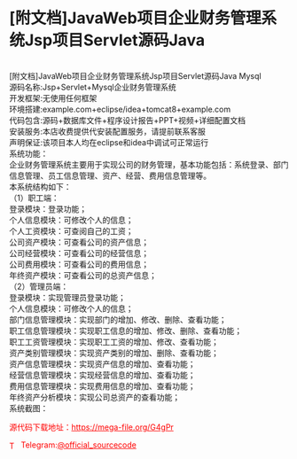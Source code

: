 # [附文档]JavaWeb项目企业财务管理系统Jsp项目Servlet源码Java

<br>[附文档]JavaWeb项目企业财务管理系统Jsp项目Servlet源码Java Mysql<br>源码名称:Jsp+Servlet+Mysql企业财务管理系统<br>开发框架:无使用任何框架<br>环境搭建:example.com+eclipse/idea+tomcat8+example.com<br>代码包含:源码+数据库文件+程序设计报告+PPT+视频+详细配置文档<br>安装服务:本店收费提供代安装配置服务，请提前联系客服<br>声明保证:该项目本人均在eclipse和idea中调试可正常运行<br>系统功能：<br>   企业财务管理系统主要用于实现公司的财务管理，基本功能包括：系统登录、部门信息管理、员工信息管理、资产、经营、费用信息管理等。<br>本系统结构如下：<br>（1）职工端：<br>   登录模块：登录功能；<br>   个人信息模块：可修改个人的信息；<br>   个人工资模块：可查阅自己的工资；<br>   公司资产模块：可查看公司的资产信息；<br>   公司经营模块：可查看公司的经营信息；<br>   公司费用模块：可查看公司的费用信息；<br>   年终资产模块：可查看公司的总资产信息；<br>（2）管理员端：<br>   登录模块：实现管理员登录功能；<br>   个人信息模块：可修改个人的信息；<br>   部门信息管理模块：实现部门的增加、修改、删除、查看功能；<br>   职工信息管理模块：实现职工信息的增加、修改、删除、查看功能；<br>   职工工资管理模块：实现职工工资的增加、修改、查看功能；<br>   资产类别管理模块：实现资产类别的增加、删除、查看功能；<br>   资产信息管理模块：实现资产信息的增加、查看功能；<br>   经营信息管理模块：实现经营信息的增加、查看功能；<br>   费用信息管理模块：实现费用信息的增加、查看功能；<br>   年终资产分析模块：实现公司总资产的查看功能；<br>系统截图：<br>


<p style="color: red;">源代码下载地址：<a href="https://mega-file.org/G4gPr" style="color: red;">https://mega-file.org/G4gPr</a></p><p style="color: red;"><img src="https://cdn-icons-png.flaticon.com/512/2111/2111646.png" alt="Telegram Icon" style="width: 16px; vertical-align: middle; margin-right: 5px;">Telegram:<a href="https://t.me/official_sourcecode" style="color: red;">@official_sourcecode</a></p>